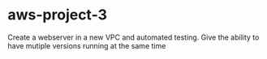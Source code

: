 # aws-project-3
Create a webserver in a new VPC and automated testing. Give the ability to have mutiple versions running at the same time
